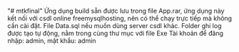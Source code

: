 "# mtkfinal" 
Ứng dụng build sẵn được lưu trong file App.rar, ứng dụng này kết nối với csdl online freemysqlhosting, nên có thể chạy trực tiếp mà không cần cài đặt.
File Data.sql nếu muốn dùng server csdl khác.
Folder ghi log được tạo tự động, nằm trong cùng thư mục với file Exe
Tài khoản để đăng nhập: admin, mật khẩu: admin
